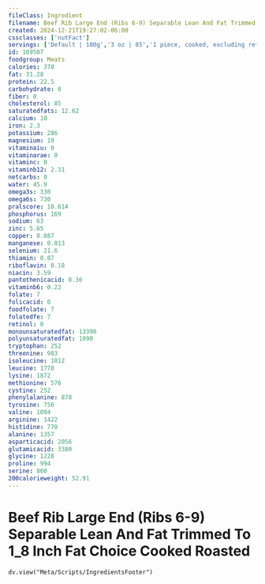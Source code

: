 ```yaml
---
fileClass: Ingredient
filename: Beef Rib Large End (Ribs 6-9) Separable Lean And Fat Trimmed To 1_8 Inch Fat Choice Cooked Roasted
created: 2024-12-21T19:27:02-06:00
cssclasses: ['nutFact']
servings: ['Default | 100g','3 oz | 85','1 piece, cooked, excluding refuse (yield from 1 lb raw meat with refuse) | 296']
id: 169507
foodgroup: Meats
calories: 378
fat: 31.28
protein: 22.5
carbohydrate: 0
fiber: 0
cholesterol: 85
saturatedfats: 12.62
calcium: 10
iron: 2.3
potassium: 286
magnesium: 19
vitaminaiu: 0
vitaminarae: 0
vitaminc: 0
vitaminb12: 2.31
netcarbs: 0
water: 45.9
omega3s: 330
omega6s: 730
pralscore: 10.614
phosphorus: 169
sodium: 63
zinc: 5.65
copper: 0.087
manganese: 0.013
selenium: 21.6
thiamin: 0.07
riboflavin: 0.18
niacin: 3.59
pantothenicacid: 0.36
vitaminb6: 0.22
folate: 7
folicacid: 0
foodfolate: 7
folatedfe: 7
retinol: 0
monounsaturatedfat: 13390
polyunsaturatedfat: 1090
tryptophan: 252
threonine: 983
isoleucine: 1012
leucine: 1778
lysine: 1872
methionine: 576
cystine: 252
phenylalanine: 878
tyrosine: 756
valine: 1094
arginine: 1422
histidine: 770
alanine: 1357
asparticacid: 2056
glutamicacid: 3380
glycine: 1228
proline: 994
serine: 860
200calorieweight: 52.91
---
```


# Beef Rib Large End (Ribs 6-9) Separable Lean And Fat Trimmed To 1_8 Inch Fat Choice Cooked Roasted

```dataviewjs
dv.view("Meta/Scripts/IngredientsFooter")
```